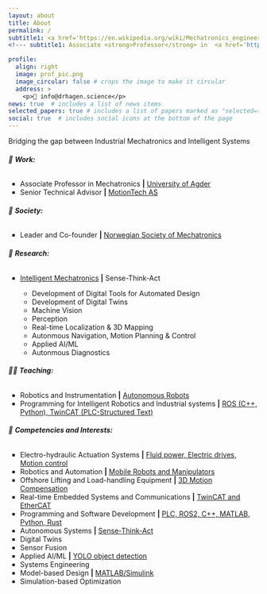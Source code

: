 ```yaml
---
layout: about
title: About
permalink: /
subtitle1: <a href='https://en.wikipedia.org/wiki/Mechatronics_engineering'>Mechatronics Wizard</a> | <strong>Ph.D.</strong>
<!--- subtitle1: Associate <strong>Professor</strong> in  <a href='https://en.wikipedia.org/wiki/Mechatronics_engineering'>Mechatronics</a> at the <a href='https://www.uia.no/en'>University of Agder</a> -->

profile:
  align: right
  image: prof_pic.png
  image_circular: false # crops the image to make it circular
  address: >
    <p>📧 info@drhagen.science</p>
news: true  # includes a list of news items
selected_papers: true # includes a list of papers marked as "selected={true}"
social: true  # includes social icons at the bottom of the page
---
```

Bridging the gap between Industrial Mechatronics and Intelligent Systems
<h6>💼 <strong>Work:</strong></h6>
<ul style="list-style-type: square;">
  <li>Associate Professor in Mechatronics <strong>|</strong> <a href='https://www.uia.no/kk/profil/danielh'>University of Agder</a></li>
  <li>Senior Technical Advisor <strong>|</strong> <a href='https://motiontech.no'>MotionTech AS</a></li>
</ul>
<h6>🍻 <strong>Society:</strong></h6>
<ul style="list-style-type: square;">
  <li>Leader and Co-founder <strong>|</strong> <a href='https://nsom.no'>Norwegian Society of Mechatronics</a></li>
</ul>
<h6>🔬 <strong>Research:</strong></h6>
<ul style="list-style-type: square;">
  <li><a href='https://hagenmek.github.io/al-folio/blog/'>Intelligent Mechatronics</a> <strong>|</strong> Sense-Think-Act</li>
    <ul style="list-style-type: circle;">
      <li>Development of Digital Tools for Automated Design</li>
      <li>Development of Digital Twins</li>
      <li>Machine Vision</li>
      <li>Perception</li>
      <li>Real-time Localization & 3D Mapping</li>
      <li>Autonmous Navigation, Motion Planning & Control</li>
      <li>Applied AI/ML</li>
      <li>Autonmous Diagnostics</li>
    </ul>
</ul>
<h6>👨‍🏫 <strong>Teaching:</strong></h6>
<ul style="list-style-type: square;">
  <li>Robotics and Instrumentation <strong>|</strong> <a href='https://nsom.no'>Autonomous Robots</a></li>
  <li>Programming for Intelligent Robotics and Industrial systems <strong>|</strong> <a href='https://nsom.no'>ROS (C++, Python), TwinCAT (PLC-Structured Text)</a></li>
</ul>
<h6>🎒 <strong>Competencies and Interests:</strong></h6>
<ul style="list-style-type: square;">
  <li>Electro-hydraulic Actuation Systems <strong>|</strong> <a href='https://www.ros.org/'>Fluid power, Electric drives, Motion control</a></li>
  <li>Robotics and Automation <strong>|</strong> <a href='https://www.ros.org/'>Mobile Robots and Manipulators</a></li>
  <li>Offshore Lifting and Load-handling Equipment <strong>|</strong> <a href='https://www.ros.org/'>3D Motion Compensation</a></li>
  <li>Real-time Embedded Systems and Communications <strong>|</strong>  <a href='https://www.beckhoff.com/en-en/products/automation/twincat/'> TwinCAT and EtherCAT</a></li>
  <li>Programming and Software Development <strong>|</strong> <a href='https://www.ros.org/'>PLC, ROS2, C++, MATLAB, Python, Rust</a></li>
  <li>Autonomous Systems <strong>|</strong> <a href='https://www.uia.no/en'>Sense-Think-Act</a></li>
  <li>Digital Twins</li>
  <li>Sensor Fusion</li>
  <li>Applied AI/ML <strong>|</strong>  <a href='https://www.uia.no/en'>YOLO object detection</a></li>      
  <li>Systems Engineering</li>               
  <li>Model-based Design <strong>|</strong>  <a href='https://www.uia.no/en'>MATLAB/Simulink</a></li>
  <li>Simulation-based Optimization</li>
</ul> 

<!--- Daniel is a curious, ambitious, conscientious multidisciplinary engineer and a reserve officer with a passion for Mechatronics, innovation, R&D, and team leadership. After completing compulsory military service, he has gained relevant leadership experience through his career and courses in the Norwegian Armed Forces. Daniel graduated with a Master’s degree in 2014 based on his trade certificate and successfully defended his Ph.D. degree in 2020. 

Before starting on a joint Ph.D. education in 2016, he worked for two years with offshore drilling equipment control systems throughout the world, both in test and commissioning phases and during operation. Between 2020 and 2022, before starting working full-time as an Associate Professor in Mechatronics, he worked as a senior R&D engineer responsible for the control systems of marine lifting and handling equipment such as 3D compensated knuckle-boom cranes. -->


<!--- Write your biography here. Tell the world about yourself. Link to your favorite [subreddit](http://reddit.com). You can put a picture in, too. The code is already in, just name your picture `prof_pic.jpg` and put it in the `img/` folder.

Put your address / P.O. box / other info right below your picture. You can also disable any these elements by editing `profile` property of the YAML header of your `_pages/about.md`. Edit `_bibliography/papers.bib` and Jekyll will render your [publications page](/al-folio/publications/) automatically.

Link to your social media connections, too. This theme is set up to use [Font Awesome icons](http://fortawesome.github.io/Font-Awesome/) and [Academicons](https://jpswalsh.github.io/academicons/), like the ones below. Add your Facebook, Twitter, LinkedIn, Google Scholar, or just disable all of them. -->
